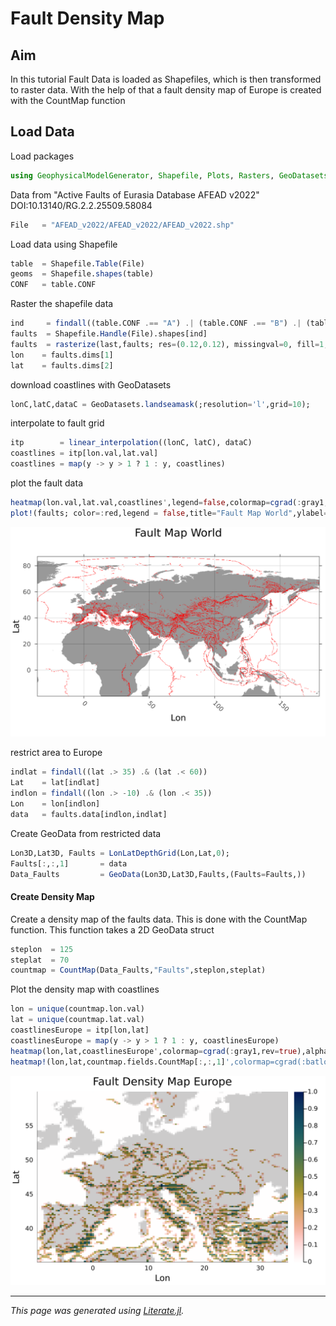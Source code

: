 # Fault Density Map

## Aim
In this tutorial Fault Data is loaded as Shapefiles, which is then transformed to raster data. With the help of that a fault density map of Europe is created with the CountMap function

## Load Data

Load packages
````julia
using GeophysicalModelGenerator, Shapefile, Plots, Rasters, GeoDatasets, Interpolations
````

Data from "Active Faults of Eurasia Database AFEAD v2022" DOI:10.13140/RG.2.2.25509.58084

````julia
File   = "AFEAD_v2022/AFEAD_v2022/AFEAD_v2022.shp"
````

Load data using Shapefile

````julia
table  = Shapefile.Table(File)
geoms  = Shapefile.shapes(table)
CONF   = table.CONF
````

Raster the shapefile data

````julia
ind     = findall((table.CONF .== "A") .| (table.CONF .== "B") .| (table.CONF .== "C"))
faults  = Shapefile.Handle(File).shapes[ind]
faults  = rasterize(last,faults; res=(0.12,0.12), missingval=0, fill=1, atol = 0.4, shape=:line)
lon    = faults.dims[1]
lat    = faults.dims[2]
````

download coastlines with GeoDatasets

````julia
lonC,latC,dataC = GeoDatasets.landseamask(;resolution='l',grid=10);
````

interpolate to fault grid

````julia
itp        = linear_interpolation((lonC, latC), dataC)
coastlines = itp[lon.val,lat.val]
coastlines = map(y -> y > 1 ? 1 : y, coastlines)
````

plot the fault data

````julia
heatmap(lon.val,lat.val,coastlines',legend=false,colormap=cgrad(:gray1,rev=true),alpha=0.4);
plot!(faults; color=:red,legend = false,title="Fault Map World",ylabel="Lat",xlabel="Lon")
````
![tutorial_Fault_Map](../assets/img/WorldMap.svg)

restrict area to Europe

````julia
indlat = findall((lat .> 35) .& (lat .< 60))
Lat    = lat[indlat]
indlon = findall((lon .> -10) .& (lon .< 35))
Lon    = lon[indlon]
data   = faults.data[indlon,indlat]
````

Create GeoData from restricted data

````julia
Lon3D,Lat3D, Faults = LonLatDepthGrid(Lon,Lat,0);
Faults[:,:,1]       = data
Data_Faults         = GeoData(Lon3D,Lat3D,Faults,(Faults=Faults,))
````
#### Create Density Map 
Create a density map of the faults data. This is done with the CountMap function. This function takes a 2D GeoData struct 

````julia
steplon  = 125
steplat  = 70
countmap = CountMap(Data_Faults,"Faults",steplon,steplat)
````

Plot the density map with coastlines

````julia
lon = unique(countmap.lon.val)
lat = unique(countmap.lat.val)
coastlinesEurope = itp[lon,lat]
coastlinesEurope = map(y -> y > 1 ? 1 : y, coastlinesEurope)
heatmap(lon,lat,coastlinesEurope',colormap=cgrad(:gray1,rev=true),alpha=1.0);
heatmap!(lon,lat,countmap.fields.CountMap[:,:,1]',colormap=cgrad(:batlowW,rev=true),alpha = 0.8,legend=true,title="Fault Density Map Europe",ylabel="Lat",xlabel="Lon")
````
![tutorial_Fault_Map](../assets/img/FaultDensity.svg)

---

*This page was generated using [Literate.jl](https://github.com/fredrikekre/Literate.jl).*

